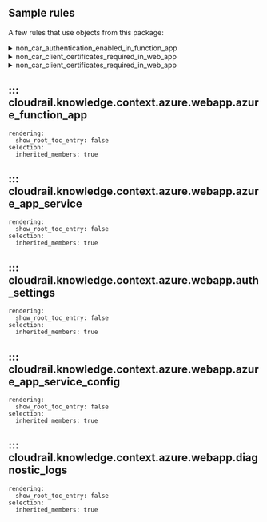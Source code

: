 ## Sample rules
A few rules that use objects from this package:

<details>
<summary>non_car_authentication_enabled_in_function_app</summary>

```python
--8<--
cloudrail/knowledge/rules/azure/non_context_aware/function_app_authentication_enable_rule.py
--8<--
```
</details>

<details>
<summary>non_car_client_certificates_required_in_web_app</summary>

```python
--8<--
cloudrail/knowledge/rules/azure/non_context_aware/app_service_non_car_diagnostic_logs_enabled_in_app_services_rule.py
>>>>>>> origin/main
--8<--
```
</details>

<details>
<summary>non_car_client_certificates_required_in_web_app</summary>

```python
--8<--
cloudrail/knowledge/rules/azure/non_context_aware/app_service_non_car_client_certificates_required_in_web_app_rulr.py
--8<--
```
</details>

## ::: cloudrail.knowledge.context.azure.webapp.azure_function_app
    rendering:
      show_root_toc_entry: false
    selection:
      inherited_members: true

## ::: cloudrail.knowledge.context.azure.webapp.azure_app_service
    rendering:
      show_root_toc_entry: false
    selection:
      inherited_members: true

## ::: cloudrail.knowledge.context.azure.webapp.auth_settings
    rendering:
      show_root_toc_entry: false
    selection:
      inherited_members: true

## ::: cloudrail.knowledge.context.azure.webapp.azure_app_service_config
    rendering:
      show_root_toc_entry: false
    selection:
      inherited_members: true

## ::: cloudrail.knowledge.context.azure.webapp.diagnostic_logs
    rendering:
      show_root_toc_entry: false
    selection:
      inherited_members: true
